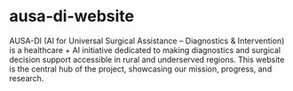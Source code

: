 # ausa-di-website
AUSA-DI (AI for Universal Surgical Assistance – Diagnostics &amp; Intervention) is a healthcare + AI initiative dedicated to making diagnostics and surgical decision support accessible in rural and underserved regions. This website is the central hub of the project, showcasing our mission, progress, and research.
